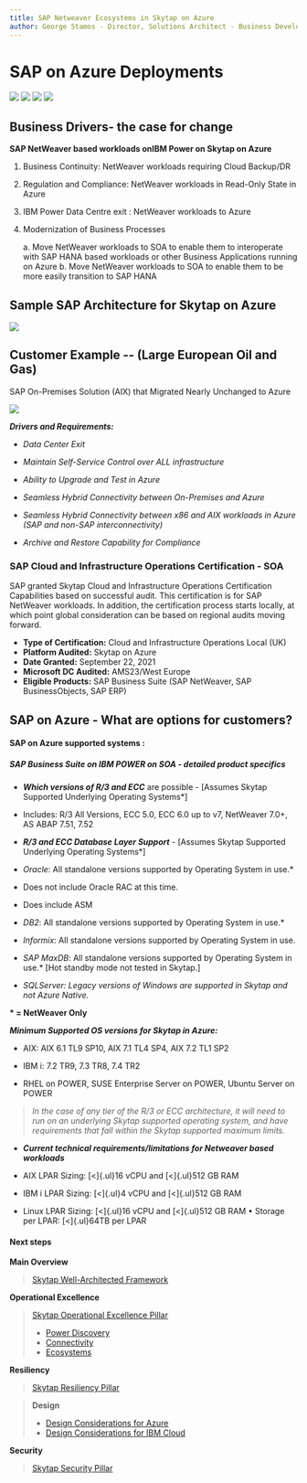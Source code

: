 ```yaml
---
title: SAP Netweaver Ecosystems in Skytap on Azure
author: George Stamos - Director, Solutions Architect - Business Development
---
```


# SAP on Azure Deployments 

<img src="https://raw.githubusercontent.com/skytap/well-architected-framework/master/operations/ecosystems/SAP/media/image12.jpeg">

<img src="https://raw.githubusercontent.com/skytap/well-architected-framework/master/operations/ecosystems/SAP/media/image3.png">

<img src="https://raw.githubusercontent.com/skytap/well-architected-framework/master/operations/ecosystems/SAP/media/image11.png">

<img src="https://raw.githubusercontent.com/skytap/well-architected-framework/master/operations/ecosystems/SAP/media/image45.jpeg">

## Business Drivers- the case for change
**SAP NetWeaver based workloads onIBM Power on Skytap on Azure**

1.  Business Continuity: NetWeaver workloads requiring Cloud Backup/DR
2.  Regulation and Compliance: NetWeaver workloads in Read-Only State in Azure
3.  IBM Power Data Centre exit : NetWeaver workloads to Azure
4.  Modernization of Business Processes

    a.  Move NetWeaver workloads to SOA to enable them to interoperate
        with SAP HANA based workloads or other Business Applications running on Azure
    b.  Move NetWeaver workloads to SOA to enable them to be more easily transition to SAP HANA

## Sample SAP Architecture for Skytap on Azure

<img src="https://raw.githubusercontent.com/skytap/well-architected-framework/master/operations/ecosystems/SAP/media/image26.jpeg">

## Customer Example -- (Large European Oil and Gas)

SAP On-Premises Solution (AIX) that Migrated Nearly Unchanged to
Azure

<img src="https://raw.githubusercontent.com/skytap/well-architected-framework/master/operations/ecosystems/SAP/media/image44.jpeg">

***Drivers and Requirements:***

-   *Data Center Exit*

-   *Maintain Self-Service Control over ALL infrastructure*

-   *Ability to Upgrade and Test in Azure*

-   *Seamless Hybrid Connectivity between On-Premises and Azure*

-   *Seamless Hybrid Connectivity between x86 and AIX workloads in Azure (SAP and non-SAP interconnectivity)*

-   *Archive and Restore Capability for Compliance*


### SAP Cloud and Infrastructure Operations Certification - SOA

SAP granted Skytap Cloud and Infrastructure Operations Certification Capabilities based on successful audit. This certification is for SAP NetWeaver workloads. In addition, the certification process starts locally, at which point global consideration can be based on regional audits moving forward.

- **Type of Certification:** Cloud and Infrastructure Operations Local (UK)
- **Platform Audited:** Skytap on Azure
- **Date Granted:** September 22, 2021
- **Microsoft DC Audited:** AMS23/West Europe
- **Eligible Products:** SAP Business Suite (SAP NetWeaver, SAP BusinessObjects, SAP ERP)

## SAP on Azure - What are options for customers?

#### SAP on Azure supported systems :

##### SAP Business Suite on IBM POWER on SOA - detailed product specifics

-   ***Which versions of R/3 and ECC*** are possible - \[Assumes Skytap
    Supported Underlying Operating Systems\*\]

-   Includes: R/3 All Versions, ECC 5.0, ECC 6.0 up to v7, NetWeaver
    7.0+, AS ABAP 7.51, 7.52

-   ***R/3 and ECC Database Layer Support*** - \[Assumes Skytap Supported Underlying Operating Systems\*\]

-   *Oracle*: All standalone versions supported by Operating System in use.*

-   Does not include Oracle RAC at this time.

-   Does include ASM

-   *DB2*: All standalone versions supported by Operating System in use.*

-   *Informix*: All standalone versions supported by Operating System in use.

-  *SAP MaxDB*: All standalone versions supported by Operating System in use.\* \[Hot standby mode not tested in Skytap.\]

-   *SQLServer: Legacy versions of Windows are supported in Skytap and not Azure Native.*

**\* = NetWeaver Only**

***Minimum Supported OS versions for Skytap in Azure:***

-   AIX: AIX 6.1 TL9 SP10, AIX 7.1 TL4 SP4, AIX 7.2 TL1 SP2

-   IBM i: 7.2 TR9, 7.3 TR8, 7.4 TR2

-   RHEL on POWER, SUSE Enterprise Server on POWER, Ubuntu Server on
    POWER


> *In the case of any tier of the R/3 or ECC architecture, it will need
> to run on an underlying Skytap supported operating system, and have
> requirements that fall within the Skytap supported maximum limits.*

-   ***Current technical requirements/limitations for Netweaver based
    workloads***

-   AIX LPAR Sizing: [\<]{.ul}16 vCPU and [\<]{.ul}512 GB RAM

-   IBM i LPAR Sizing: [\<]{.ul}4 vCPU and [\<]{.ul}512 GB RAM

-   Linux LPAR Sizing: [\<]{.ul}16 vCPU and [\<]{.ul}512 GB RAM •
    Storage per LPAR: [\<]{.ul}64TB per LPAR

#### Next steps

**Main Overview**
> [Skytap Well-Architected Framework](../../README.md)

**Operational Excellence**
>[Skytap Operational Excellence Pillar](../README.md)
>* [Power Discovery](../Discovery/README.md)
>* [Connectivity](../connectivity/README.md)
>* [Ecosystems](README.md)

**Resiliency**
> [Skytap Resiliency Pillar](../../resiliency/README.md)

>**Design**
>* [Design Considerations for Azure](../../resiliency/designconsiderationsazure.md)
>* [Design Considerations for IBM Cloud](../../resiliency/designconsiderationsibm.md)

**Security**
> [Skytap Security Pillar](../../security/README.md)